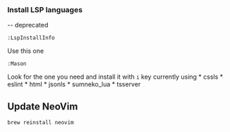 ### Install LSP languages

-- deprecated
```
:LspInstallInfo 
```
Use this one
```
:Mason
```

Look for the one you need and install it with `i` key
currently using
    * cssls
    * eslint
    * html
    * jsonls
    * sumneko_lua
    * tsserver
  

## Update NeoVim
`brew reinstall neovim`
